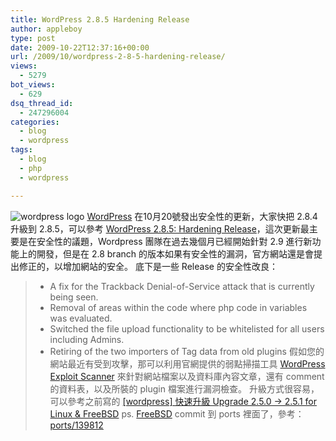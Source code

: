 ```yaml
---
title: WordPress 2.8.5 Hardening Release
author: appleboy
type: post
date: 2009-10-22T12:37:16+00:00
url: /2009/10/wordpress-2-8-5-hardening-release/
views:
  - 5279
bot_views:
  - 629
dsq_thread_id:
  - 247296004
categories:
  - blog
  - wordpress
tags:
  - blog
  - php
  - wordpress

---
```

<img src="https://i2.wp.com/s.wordpress.org/about/images/buttons/buttonw-blue.png?w=840" alt="wordpress logo" data-recalc-dims="1" /> [WordPress][1] 在10月20號發出安全性的更新，大家快把 2.8.4 升級到 2.8.5，可以參考 [WordPress 2.8.5: Hardening Release][2]，這次更新最主要是在安全性的議題，Wordpress 團隊在過去幾個月已經開始針對 2.9 進行新功能上的開發，但是在 2.8 branch 的版本如果有安全性的漏洞，官方網站還是會提出修正的，以增加網站的安全。 底下是一些 Release 的安全性改良： 

>   * A fix for the Trackback Denial-of-Service attack that is currently being seen.
>   * Removal of areas within the code where php code in variables was evaluated.
>   * Switched the file upload functionality to be whitelisted for all users including Admins.
>   * Retiring of the two importers of Tag data from old plugins 假如您的網站最近有受到攻擊，那可以利用官網提供的弱點掃描工具 
[WordPress Exploit Scanner][3] 來針對網站檔案以及資料庫內容文章，還有 comment 的資料表，以及所裝的 plugin 檔案進行漏洞檢查。 升級方式很容易，可以參考之前寫的 [[wordpress] 快速升級 Upgrade 2.5.0 -> 2.5.1 for Linux & FreeBSD][4] ps. [FreeBSD][5] commit 到 ports 裡面了，參考：[ports/139812][6]

 [1]: http://wordpress.org/
 [2]: http://wordpress.org/development/2009/10/wordpress-2-8-5-hardening-release/
 [3]: http://wordpress.org/extend/plugins/exploit-scanner/
 [4]: http://blog.wu-boy.com/2008/04/27/192/
 [5]: http://www.freebsd.org
 [6]: http://www.freebsd.org/cgi/query-pr.cgi?pr=139812